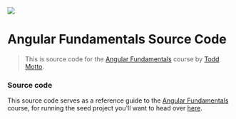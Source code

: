 <a href="https://ultimateangular.com" target="_blank"><img src="https://toddmotto.com/img/ua.png"></a>

# Angular Fundamentals Source Code

> This is source code for the [Angular Fundamentals](https://ultimateangular.com/courses/#angular-2) course by [Todd Motto](https://twitter.com/toddmotto).

### Source code

This source code serves as a reference guide to the [Angular Fundamentals]() course, for running the seed project you'll want to head over [here](https://github.com/UltimateAngular/angular-fundamentals-seed).
